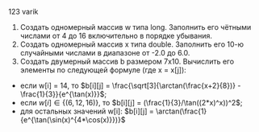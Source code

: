 123 varik
1. Создать одномерный массив w типа long. Заполнить его чётными числами от 4 до 16 включительно в порядке убывания.
2. Создать одномерный массив x типа double. Заполнить его 10-ю случайными числами в диапазоне от -2.0 до 6.0.
3. Создать двумерный массив b размером 7x10. Вычислить его элементы по следующей формуле (где x = x[j]):
  - если w[i] = 14, то $b[i][j] = \frac{\sqrt[3]{\arctan(\frac{x+2}{8})} - \frac{1}{3}}{e^{\tan(x)}}$;
  - если $w[i] \in \{(6, 12, 16)\}$, то $b[i][j] = (\frac{1}{3}/\tan((2*x)^x))^2$;
  - для остальных значений w[i]: $b[i][j] = \arctan(\frac{1}{e^{\tan(\sin(x)^{4*\cos(x)}})}$
